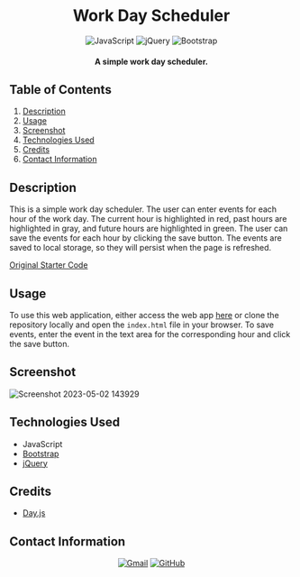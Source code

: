 <h1 align="center">
  Work Day Scheduler
</h1>

<p align="center">
    <img src="https://img.shields.io/badge/JavaScript-F7DF1E?logo=javascript&logoColor=000&style=for-the-badge" alt="JavaScript">
    <img src="https://img.shields.io/badge/jQuery-0769AD.svg?style=for-the-badge&logo=jQuery&logoColor=white" alt="jQuery">
    <img src="https://img.shields.io/badge/Bootstrap-7952B3.svg?style=for-the-badge&logo=Bootstrap&logoColor=white" alt="Bootstrap">
</p>

<h4 align="center">A simple work day scheduler.</h4>

## Table of Contents
1. [Description](#description)
2. [Usage](#usage)
3. [Screenshot](#screenshot)
4. [Technologies Used](#technologies-used)
5. [Credits](#credits)
6. [Contact Information](#contact-information)

## Description
This is a simple work day scheduler. The user can enter events for each hour of the work day. The current hour is highlighted in red, past hours are highlighted in gray, and future hours are highlighted in green. The user can save the events for each hour by clicking the save button. The events are saved to local storage, so they will persist when the page is refreshed.

[Original Starter Code](https://github.com/coding-boot-camp/crispy-octo-meme.git)

## Usage
To use this web application, either access the web app [here](https://example.com) or clone the repository locally and open the `index.html` file in your browser. To save events, enter the event in the text area for the corresponding hour and click the save button.

## Screenshot
![Screenshot 2023-05-02 143929](https://user-images.githubusercontent.com/59628271/235568070-bbf085a5-3c52-4271-b1bd-55aa04b1ce2c.png)

## Technologies Used
- JavaScript
- [Bootstrap](https://getbootstrap.com/)
- [jQuery](https://jquery.com/)

## Credits
- [Day.js](https://day.js.org/)

## Contact Information
<p align="center">
    <a href="mailto:cwchilvers@gmail.com"><img src="https://img.shields.io/badge/Gmail-D14836?style=for-the-badge&logo=gmail&logoColor=white" alt="Gmail"></a>
    <a href="https://github.com/cwchilvers"><img src="https://img.shields.io/badge/GitHub-181717.svg?style=for-the-badge&logo=GitHub&logoColor=white" alt="GitHub"></a>
</p>
